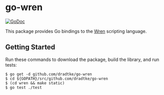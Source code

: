 go-wren
=======

[![GoDoc](https://godoc.org/github.com/dradtke/go-wren?status.png)](https://godoc.org/github.com/dradtke/go-wren)

This package provides Go bindings to the [Wren](http://wren.io/index.html) scripting language.

Getting Started
---------------

Run these commands to download the package, build the library, and run tests:

```
$ go get -d github.com/dradtke/go-wren
$ cd ${GOPATH}/src/github.com/dradtke/go-wren
$ (cd wren && make static)
$ go test ./test
```
